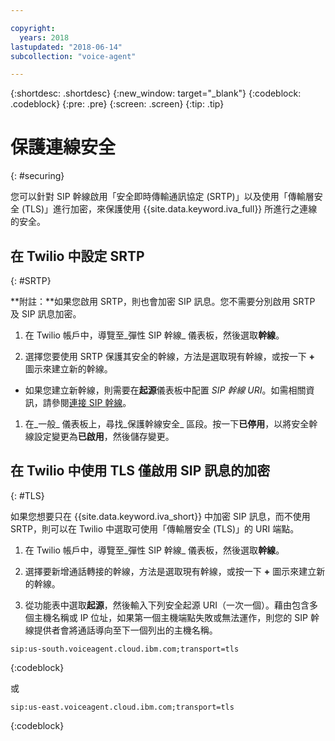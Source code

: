 ```yaml
---

copyright:
  years: 2018
lastupdated: "2018-06-14"
subcollection: "voice-agent"

---
```


{:shortdesc: .shortdesc}
{:new_window: target="_blank"}
{:codeblock: .codeblock}
{:pre: .pre}
{:screen: .screen}
{:tip: .tip}


# 保護連線安全
{: #securing}

您可以針對 SIP 幹線啟用「安全即時傳輸通訊協定 (SRTP)」以及使用「傳輸層安全 (TLS)」進行加密，來保護使用 {{site.data.keyword.iva_full}} 所進行之連線的安全。

## 在 Twilio 中設定 SRTP
{: #SRTP}

**附註：**如果您啟用 SRTP，則也會加密 SIP 訊息。您不需要分別啟用 SRTP 及 SIP 訊息加密。

1. 在 Twilio 帳戶中，導覽至_彈性 SIP 幹線_ 儀表板，然後選取**幹線**。

1. 選擇您要使用 SRTP 保護其安全的幹線，方法是選取現有幹線，或按一下 **+** 圖示來建立新的幹線。

  * 如果您建立新幹線，則需要在**起源**儀表板中配置 _SIP 幹線 URI_。如需相關資訊，請參閱[連接 SIP 幹線](/docs/services/voice-agent?topic=voice-agent-connect)。

1. 在_一般_ 儀表板上，尋找_保護幹線安全_ 區段。按一下**已停用**，以將安全幹線設定變更為**已啟用**，然後儲存變更。

## 在 Twilio 中使用 TLS 僅啟用 SIP 訊息的加密
{: #TLS}

如果您想要只在 {{site.data.keyword.iva_short}} 中加密 SIP 訊息，而不使用 SRTP，則可以在 Twilio 中選取可使用「傳輸層安全 (TLS)」的 URI 端點。

1. 在 Twilio 帳戶中，導覽至_彈性 SIP 幹線_ 儀表板，然後選取**幹線**。

1. 選擇要新增通話轉接的幹線，方法是選取現有幹線，或按一下 **+** 圖示來建立新的幹線。

1. 從功能表中選取**起源**，然後輸入下列安全起源 URI（一次一個）。藉由包含多個主機名稱或 IP 位址，如果第一個主機端點失敗或無法運作，則您的 SIP 幹線提供者會將通話導向至下一個列出的主機名稱。

```
sip:us-south.voiceagent.cloud.ibm.com;transport=tls
```
{:codeblock}

或

```
sip:us-east.voiceagent.cloud.ibm.com;transport=tls
```
{:codeblock}

